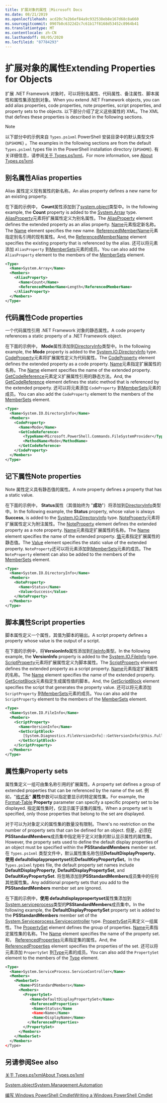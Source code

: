 ```yaml
---
title: 扩展对象的属性 |Microsoft Docs
ms.date: 08/21/2019
ms.openlocfilehash: acd20c7e2b6ef84a9c932538eb8e167d68c8a660
ms.sourcegitcommit: 0907b8c6322d2c7c61b17f8168d53452c8964b41
ms.translationtype: MT
ms.contentlocale: zh-CN
ms.lasthandoff: 08/05/2020
ms.locfileid: "87784293"
---
```

# <a name="extending-properties-for-objects"></a><span data-ttu-id="8369f-102">扩展对象的属性</span><span class="sxs-lookup"><span data-stu-id="8369f-102">Extending Properties for Objects</span></span>

<span data-ttu-id="8369f-103">扩展 .NET Framework 对象时，可以将别名属性、代码属性、备注属性、脚本属性和属性集添加到对象。</span><span class="sxs-lookup"><span data-stu-id="8369f-103">When you extend .NET Framework objects, you can add alias properties, code properties, note properties, script properties, and property sets to the objects.</span></span> <span data-ttu-id="8369f-104">以下部分介绍了定义这些属性的 XML。</span><span class="sxs-lookup"><span data-stu-id="8369f-104">The XML that defines these properties is described in the following sections.</span></span>

> [!NOTE]
> <span data-ttu-id="8369f-105">以下部分中的示例来自 `Types.ps1xml` PowerShell 安装目录中的默认类型文件 (`$PSHOME`) 。</span><span class="sxs-lookup"><span data-stu-id="8369f-105">The examples in the following sections are from the default `Types.ps1xml` types file in the PowerShell installation directory (`$PSHOME`).</span></span> <span data-ttu-id="8369f-106">有关详细信息，请参阅[关于 Types.ps1xml](/powershell/module/microsoft.powershell.core/about/about_types.ps1xml)。</span><span class="sxs-lookup"><span data-stu-id="8369f-106">For more information, see [About Types.ps1xml](/powershell/module/microsoft.powershell.core/about/about_types.ps1xml).</span></span>

## <a name="alias-properties"></a><span data-ttu-id="8369f-107">别名属性</span><span class="sxs-lookup"><span data-stu-id="8369f-107">Alias properties</span></span>

<span data-ttu-id="8369f-108">Alias 属性定义现有属性的新名称。</span><span class="sxs-lookup"><span data-stu-id="8369f-108">An alias property defines a new name for an existing property.</span></span>

<span data-ttu-id="8369f-109">在下面的示例中， **Count**属性添加到了[system.object](/dotnet/api/System.Array)类型中。</span><span class="sxs-lookup"><span data-stu-id="8369f-109">In the following example, the **Count** property is added to the [System.Array](/dotnet/api/System.Array) type.</span></span> <span data-ttu-id="8369f-110">[AliasProperty](/dotnet/api/system.management.automation.psaliasproperty)元素将扩展属性定义为别名属性。</span><span class="sxs-lookup"><span data-stu-id="8369f-110">The [AliasProperty](/dotnet/api/system.management.automation.psaliasproperty) element defines the extended property as an alias property.</span></span> <span data-ttu-id="8369f-111">[Name](/dotnet/api/system.management.automation.psmemberinfo.name)元素指定新名称。</span><span class="sxs-lookup"><span data-stu-id="8369f-111">The [Name](/dotnet/api/system.management.automation.psmemberinfo.name) element specifies the new name.</span></span> <span data-ttu-id="8369f-112">[ReferencedMemberName](/dotnet/api/system.management.automation.psaliasproperty.referencedmembername)元素指定别名引用的现有属性。</span><span class="sxs-lookup"><span data-stu-id="8369f-112">And, the [ReferencedMemberName](/dotnet/api/system.management.automation.psaliasproperty.referencedmembername) element specifies the existing property that is referenced by the alias.</span></span> <span data-ttu-id="8369f-113">还可以将元素添加 `AliasProperty` 到[MemberSets](/dotnet/api/system.management.automation.psmemberset)元素的成员。</span><span class="sxs-lookup"><span data-stu-id="8369f-113">You can also add the `AliasProperty` element to the members of the [MemberSets](/dotnet/api/system.management.automation.psmemberset) element.</span></span>

```xml
<Type>
  <Name>System.Array</Name>
  <Members>
    <AliasProperty>
      <Name>Count</Name>
      <ReferencedMemberName>Length</ReferencedMemberName>
    </AliasProperty>
  </Members>
</Type>
```

## <a name="code-properties"></a><span data-ttu-id="8369f-114">代码属性</span><span class="sxs-lookup"><span data-stu-id="8369f-114">Code properties</span></span>

<span data-ttu-id="8369f-115">一个代码属性引用 .NET Framework 对象的静态属性。</span><span class="sxs-lookup"><span data-stu-id="8369f-115">A code property references a static property of a .NET Framework object.</span></span>

<span data-ttu-id="8369f-116">在下面的示例中， **Mode**属性添加到[DirectoryInfo](/dotnet/api/System.IO.DirectoryInfo)类型中。</span><span class="sxs-lookup"><span data-stu-id="8369f-116">In the following example, the **Mode** property is added to the [System.IO.DirectoryInfo](/dotnet/api/System.IO.DirectoryInfo) type.</span></span> <span data-ttu-id="8369f-117">[CodeProperty](/dotnet/api/system.management.automation.pscodeproperty)元素将扩展属性定义为代码属性。</span><span class="sxs-lookup"><span data-stu-id="8369f-117">The [CodeProperty](/dotnet/api/system.management.automation.pscodeproperty) element defines the extended property as a code property.</span></span> <span data-ttu-id="8369f-118">[Name](/dotnet/api/system.management.automation.psmemberinfo.name)元素指定扩展属性的名称。</span><span class="sxs-lookup"><span data-stu-id="8369f-118">The [Name](/dotnet/api/system.management.automation.psmemberinfo.name) element specifies the name of the extended property.</span></span> <span data-ttu-id="8369f-119">[GetCodeReference](/dotnet/api/system.management.automation.pscodeproperty.gettercodereference)元素定义扩展属性引用的静态方法。</span><span class="sxs-lookup"><span data-stu-id="8369f-119">And, the [GetCodeReference](/dotnet/api/system.management.automation.pscodeproperty.gettercodereference) element defines the static method that is referenced by the extended property.</span></span> <span data-ttu-id="8369f-120">还可以将元素添加 `CodeProperty` 到[MemberSets](/dotnet/api/system.management.automation.psmemberset)元素的成员。</span><span class="sxs-lookup"><span data-stu-id="8369f-120">You can also add the `CodeProperty` element to the members of the [MemberSets](/dotnet/api/system.management.automation.psmemberset) element.</span></span>

```xml
<Type>
  <Name>System.IO.DirectoryInfo</Name>
  <Members>
    <CodeProperty>
      <Name>Mode</Name>
      <GetCodeReference>
        <TypeName>Microsoft.PowerShell.Commands.FileSystemProvider</TypeName>
        <MethodName>Mode</MethodName>
      </GetCodeReference>
    </CodeProperty>
  </Members>
</Type>
```

## <a name="note-properties"></a><span data-ttu-id="8369f-121">记下属性</span><span class="sxs-lookup"><span data-stu-id="8369f-121">Note properties</span></span>

<span data-ttu-id="8369f-122">Note 属性定义具有静态值的属性。</span><span class="sxs-lookup"><span data-stu-id="8369f-122">A note property defines a property that has a static value.</span></span>

<span data-ttu-id="8369f-123">在下面的示例中， **Status**属性（其值始终为 "**成功**"）将添加到[DirectoryInfo](/dotnet/api/System.IO.DirectoryInfo)类型中。</span><span class="sxs-lookup"><span data-stu-id="8369f-123">In the following example, the **Status** property, whose value is always **Success**, is added to the [System.IO.DirectoryInfo](/dotnet/api/System.IO.DirectoryInfo) type.</span></span> <span data-ttu-id="8369f-124">[NoteProperty](/dotnet/api/system.management.automation.psnoteproperty)元素将扩展属性定义为附注属性。</span><span class="sxs-lookup"><span data-stu-id="8369f-124">The [NoteProperty](/dotnet/api/system.management.automation.psnoteproperty) element defines the extended property as a note property.</span></span> <span data-ttu-id="8369f-125">[Name](/dotnet/api/system.management.automation.psmemberinfo.name)元素指定扩展属性的名称。</span><span class="sxs-lookup"><span data-stu-id="8369f-125">The [Name](/dotnet/api/system.management.automation.psmemberinfo.name) element specifies the name of the extended property.</span></span> <span data-ttu-id="8369f-126">[值](/dotnet/api/system.management.automation.psnoteproperty.value)元素指定扩展属性的静态值。</span><span class="sxs-lookup"><span data-stu-id="8369f-126">The [Value](/dotnet/api/system.management.automation.psnoteproperty.value) element specifies the static value of the extended property.</span></span> <span data-ttu-id="8369f-127">`NoteProperty`还可以将元素添加到[MemberSets](/dotnet/api/system.management.automation.psmemberset)元素的成员。</span><span class="sxs-lookup"><span data-stu-id="8369f-127">The `NoteProperty` element can also be added to the members of the [MemberSets](/dotnet/api/system.management.automation.psmemberset) element.</span></span>

```xml
<Type>
  <Name>System.IO.DirectoryInfo</Name>
  <Members>
    <NoteProperty>
      <Name>Status</Name>
      <Value>Success</Value>
    </NoteProperty>
  </Members>
</Type>
```

## <a name="script-properties"></a><span data-ttu-id="8369f-128">脚本属性</span><span class="sxs-lookup"><span data-stu-id="8369f-128">Script properties</span></span>

<span data-ttu-id="8369f-129">脚本属性定义一个属性，其值为脚本的输出。</span><span class="sxs-lookup"><span data-stu-id="8369f-129">A script property defines a property whose value is the output of a script.</span></span>

<span data-ttu-id="8369f-130">在下面的示例中，将**VersionInfo**属性添加到[FileInfo](/dotnet/api/System.IO.FileInfo)类型。</span><span class="sxs-lookup"><span data-stu-id="8369f-130">In the following example, the **VersionInfo** property is added to the [System.IO.FileInfo](/dotnet/api/System.IO.FileInfo) type.</span></span> <span data-ttu-id="8369f-131">[ScriptProperty](/dotnet/api/system.management.automation.psscriptproperty)元素将扩展属性定义为脚本属性。</span><span class="sxs-lookup"><span data-stu-id="8369f-131">The [ScriptProperty](/dotnet/api/system.management.automation.psscriptproperty) element defines the extended property as a script property.</span></span> <span data-ttu-id="8369f-132">[Name](/dotnet/api/system.management.automation.psmemberinfo.name)元素指定扩展属性的名称。</span><span class="sxs-lookup"><span data-stu-id="8369f-132">The [Name](/dotnet/api/system.management.automation.psmemberinfo.name) element specifies the name of the extended property.</span></span> <span data-ttu-id="8369f-133">[GetScriptBlock](/dotnet/api/system.management.automation.psscriptproperty.getterscript)元素指定生成属性值的脚本。</span><span class="sxs-lookup"><span data-stu-id="8369f-133">And, the [GetScriptBlock](/dotnet/api/system.management.automation.psscriptproperty.getterscript) element specifies the script that generates the property value.</span></span> <span data-ttu-id="8369f-134">还可以将元素添加 `ScriptProperty` 到[MemberSets](/dotnet/api/system.management.automation.psmemberset)元素的成员。</span><span class="sxs-lookup"><span data-stu-id="8369f-134">You can also add the `ScriptProperty` element to the members of the [MemberSets](/dotnet/api/system.management.automation.psmemberset) element.</span></span>

```xml
<Type>
  <Name>System.IO.FileInfo</Name>
  <Members>
    <ScriptProperty>
      <Name>VersionInfo</Name>
      <GetScriptBlock>
        [System.Diagnostics.FileVersionInfo]::GetVersionInfo($this.FullName)
      </GetScriptBlock>
    </ScriptProperty>
  </Members>
</Type>
```

## <a name="property-sets"></a><span data-ttu-id="8369f-135">属性集</span><span class="sxs-lookup"><span data-stu-id="8369f-135">Property sets</span></span>

<span data-ttu-id="8369f-136">属性集定义一组可由集名称引用的扩展属性。</span><span class="sxs-lookup"><span data-stu-id="8369f-136">A property set defines a group of extended properties that can be referenced by the name of the set.</span></span>
<span data-ttu-id="8369f-137">例如，"[格式表](/powershell/module/Microsoft.PowerShell.Utility/Format-Table)" 
 **属性**参数可以指定要显示的特定属性集。</span><span class="sxs-lookup"><span data-stu-id="8369f-137">For example, the [Format-Table](/powershell/module/Microsoft.PowerShell.Utility/Format-Table)
**Property** parameter can specify a specific property set to be displayed.</span></span> <span data-ttu-id="8369f-138">指定属性集时，仅显示属于该集的属性。</span><span class="sxs-lookup"><span data-stu-id="8369f-138">When a property set is specified, only those properties that belong to the set are displayed.</span></span>

<span data-ttu-id="8369f-139">对于可以为对象定义的属性集的数量没有限制。</span><span class="sxs-lookup"><span data-stu-id="8369f-139">There's no restriction on the number of property sets that can be defined for an object.</span></span> <span data-ttu-id="8369f-140">但是，必须在**PSStandardMembers**成员集中指定用于定义对象的默认显示属性的属性集。</span><span class="sxs-lookup"><span data-stu-id="8369f-140">However, the property sets used to define the default display properties of an object must be specified within the **PSStandardMembers** member set.</span></span> <span data-ttu-id="8369f-141">在 `Types.ps1xml` 类型文件中，默认属性集名称包括**DefaultDisplayProperty**、**使用 defaultdisplaypropertyset**和**DefaultKeyPropertySet**。</span><span class="sxs-lookup"><span data-stu-id="8369f-141">In the `Types.ps1xml` types file, the default property set names include **DefaultDisplayProperty**, **DefaultDisplayPropertySet**, and **DefaultKeyPropertySet**.</span></span> <span data-ttu-id="8369f-142">将忽略添加到**PSStandardMembers**成员集中的任何其他属性集。</span><span class="sxs-lookup"><span data-stu-id="8369f-142">Any additional property sets that you add to the **PSStandardMembers** member set are ignored.</span></span>

<span data-ttu-id="8369f-143">在下面的示例中，**使用 defaultdisplaypropertyset**属性集添加到[System.serviceprocess](/dotnet/api/System.ServiceProcess.ServiceController)类型的**PSStandardMembers**成员集中。</span><span class="sxs-lookup"><span data-stu-id="8369f-143">In the following example, the **DefaultDisplayPropertySet** property set is added to the **PSStandardMembers** member set of the [System.Serviceprocess.Servicecontroller](/dotnet/api/System.ServiceProcess.ServiceController) type.</span></span> <span data-ttu-id="8369f-144">[PropertySet](/dotnet/api/system.management.automation.pspropertyset)元素定义一组属性。</span><span class="sxs-lookup"><span data-stu-id="8369f-144">The [PropertySet](/dotnet/api/system.management.automation.pspropertyset) element defines the group of properties.</span></span> <span data-ttu-id="8369f-145">[Name](/dotnet/api/system.management.automation.psmemberinfo.name)元素指定属性集的名称。</span><span class="sxs-lookup"><span data-stu-id="8369f-145">The [Name](/dotnet/api/system.management.automation.psmemberinfo.name) element specifies the name of the property set.</span></span> <span data-ttu-id="8369f-146">和， [ReferencedProperties](/dotnet/api/system.management.automation.pspropertyset.referencedpropertynames)元素指定集的属性。</span><span class="sxs-lookup"><span data-stu-id="8369f-146">And, the [ReferencedProperties](/dotnet/api/system.management.automation.pspropertyset.referencedpropertynames) element specifies the properties of the set.</span></span> <span data-ttu-id="8369f-147">还可以将元素添加 `PropertySet` 到[Type](/dotnet/api/system.management.automation.pstypename)元素的成员。</span><span class="sxs-lookup"><span data-stu-id="8369f-147">You can also add the `PropertySet` element to the members of the [Type](/dotnet/api/system.management.automation.pstypename) element.</span></span>

```xml
<Type>
  <Name>System.ServiceProcess.ServiceController</Name>
  <Members>
    <MemberSet>
      <Name>PSStandardMembers</Name>
      <Members>
        <PropertySet>
           <Name>DefaultDisplayPropertySet</Name>
           <ReferencedProperties>
            <Name>Status</Name
            <Name>Name</Name>
            <Name>DisplayName</Name>
          </ReferencedProperties>
        </PropertySet>
      </Members>
    </MemberSet>
  </Members>
</Type>
```

## <a name="see-also"></a><span data-ttu-id="8369f-148">另请参阅</span><span class="sxs-lookup"><span data-stu-id="8369f-148">See also</span></span>

[<span data-ttu-id="8369f-149">关于 Types.ps1xml</span><span class="sxs-lookup"><span data-stu-id="8369f-149">About Types.ps1xml</span></span>](/powershell/module/microsoft.powershell.core/about/about_types.ps1xml)

[<span data-ttu-id="8369f-150">System.object</span><span class="sxs-lookup"><span data-stu-id="8369f-150">System.Management.Automation</span></span>](/dotnet/api/System.Management.Automation)

[<span data-ttu-id="8369f-151">编写 Windows PowerShell Cmdlet</span><span class="sxs-lookup"><span data-stu-id="8369f-151">Writing a Windows PowerShell Cmdlet</span></span>](./writing-a-windows-powershell-cmdlet.md)
